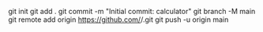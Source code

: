 git init
git add .
git commit -m "Initial commit: calculator"
git branch -M main
git remote add origin https://github.com/<your-username>/<repo-name>.git
git push -u origin main
